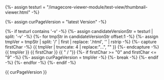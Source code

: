 {%- assign testurl = "/imagecore-viewer-module/test-view/thumbnail-viewer.html" -%}

{%- assign curPageVersion = "latest Version" -%}

{%- if testurl contains '-v' -%}
	{%- assign candidateVersionStr = testurl |  split: '-v' -%}
	{%- for tmpStr in candidateVersionStr offset:1 -%}
		{%- assign tmpVer = tmpStr | split: '/' | first | replace: '.html', '' | rstrip -%}
		{%- capture firstChar -%}
			{{ tmpVer | truncate: 4 | replace:"...", "" }}
		{%- endcapture -%}
		{{ tmpVer }}
		{{ firstChar }}
		{{ "   /   "}}
		{%- if firstChar >= "0" and firstChar <= "9" -%}
			{%- assign curPageVersion = tmpVer -%}
			{%- break -%}
		{%- endif -%}
	{%- endfor -%}
{%- endif -%}



{{ curPageVersion }}
